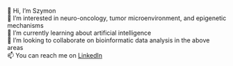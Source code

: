 👋 Hi, I’m Szymon  
🧠 I’m interested in neuro-oncology, tumor microenvironment, and epigenetic mechanisms  
🌱 I’m currently learning about artificial intelligence   
🥼 I’m looking to collaborate on bioinformatic data analysis in the above areas  
📫 You can reach me on [LinkedIn](https://www.linkedin.com/in/szymon-baluszek-828048173/)  

<!---
SBaluszek/SBaluszek is a ✨ special ✨ repository because its `README.md` (this file) appears on your GitHub profile.
You can click the Preview link to take a look at your changes.
--->

